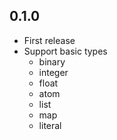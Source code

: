 ## 0.1.0

- First release
- Support basic types
  - binary
  - integer
  - float
  - atom
  - list
  - map
  - literal
